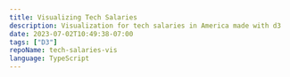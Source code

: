 ```yaml
---
title: Visualizing Tech Salaries
description: Visualization for tech salaries in America made with d3
date: 2023-07-02T10:49:38-07:00
tags: ["D3"]
repoName: tech-salaries-vis
language: TypeScript
---
```



